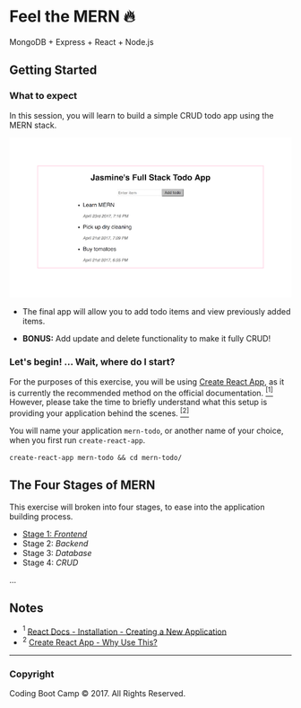 # Feel the MERN 🔥

MongoDB + Express + React + Node.js

## Getting Started

### What to expect

In this session, you will learn to build a simple CRUD todo app using the MERN stack.

![demo](Images/mern-todo-demo.png)

* The final app will allow you to add todo items and view previously added items.

* **BONUS:** Add update and delete functionality to make it fully CRUD!


### Let's begin! ... Wait, where do I start?

For the purposes of this exercise, you will be using [Create React App](https://github.com/facebookincubator/create-react-app), as it is currently the recommended method on the official documentation. [<sup>[1]</sup>](#user-content-1) However, please take the time to briefly understand what this setup is providing your application behind the scenes. [<sup>[2]</sup>](#user-content-2)

You will name your application `mern-todo`, or another name of your choice, when you first run `create-react-app`.

```shell
create-react-app mern-todo && cd mern-todo/
```

## The Four Stages of MERN

This exercise will broken into four stages, to ease into the application building process.

* [Stage 1: *Frontend*](Activities/Stage-1-Frontend/README.md)
* Stage 2: *Backend*
* Stage 3: *Database*
* Stage 4: *CRUD*

...

## Notes

* <a name="1"><sup>1</sup></a> [React Docs - Installation - Creating a New Application](https://facebook.github.io/react/docs/installation.html)
* <a name="2"><sup>2</sup></a> [Create React App - Why Use This?](https://github.com/facebookincubator/create-react-app#why-use-this)

- - -

### Copyright

Coding Boot Camp © 2017. All Rights Reserved.
